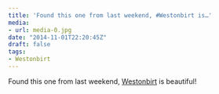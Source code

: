 ```yaml
---
title: 'Found this one from last weekend, #Westonbirt is…'
media:
- url: media-0.jpg
date: "2014-11-01T22:20:45Z"
draft: false
tags:
- Westonbirt
---
```

Found this one from last weekend, [Westonbirt](/tags/Westonbirt) is beautiful\!
